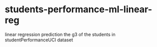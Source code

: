 # students-performance-ml-linear-reg
linear regression prediction the g3 of the students in studentPerformanceUCI dataset
